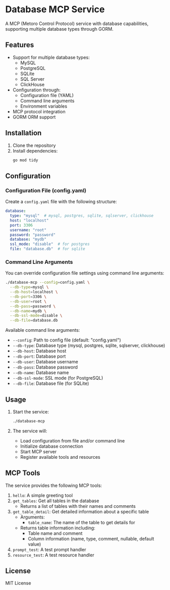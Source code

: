 # Database MCP Service

A MCP (Metoro Control Protocol) service with database capabilities, supporting multiple database types through GORM.

## Features

- Support for multiple database types:
  - MySQL
  - PostgreSQL
  - SQLite
  - SQL Server
  - ClickHouse
- Configuration through:
  - Configuration file (YAML)
  - Command line arguments
  - Environment variables
- MCP protocol integration
- GORM ORM support

## Installation

1. Clone the repository
2. Install dependencies:
   ```bash
   go mod tidy
   ```

## Configuration

### Configuration File (config.yaml)

Create a `config.yaml` file with the following structure:

```yaml
database:
  type: "mysql"  # mysql, postgres, sqlite, sqlserver, clickhouse
  host: "localhost"
  port: 3306
  username: "root"
  password: "password"
  database: "mydb"
  ssl_mode: "disable"  # for postgres
  file: "database.db"  # for sqlite
```

### Command Line Arguments

You can override configuration file settings using command line arguments:

```bash
./database-mcp --config=config.yaml \
  --db-type=mysql \
  --db-host=localhost \
  --db-port=3306 \
  --db-user=root \
  --db-pass=password \
  --db-name=mydb \
  --db-ssl-mode=disable \
  --db-file=database.db
```

Available command line arguments:
- `--config`: Path to config file (default: "config.yaml")
- `--db-type`: Database type (mysql, postgres, sqlite, sqlserver, clickhouse)
- `--db-host`: Database host
- `--db-port`: Database port
- `--db-user`: Database username
- `--db-pass`: Database password
- `--db-name`: Database name
- `--db-ssl-mode`: SSL mode (for PostgreSQL)
- `--db-file`: Database file (for SQLite)

## Usage

1. Start the service:
   ```bash
   ./database-mcp
   ```

2. The service will:
   - Load configuration from file and/or command line
   - Initialize database connection
   - Start MCP server
   - Register available tools and resources

## MCP Tools

The service provides the following MCP tools:

1. `hello`: A simple greeting tool
2. `get_tables`: Get all tables in the database
   - Returns a list of tables with their names and comments
3. `get_table_detail`: Get detailed information about a specific table
   - Arguments:
     - `table_name`: The name of the table to get details for
   - Returns table information including:
     - Table name and comment
     - Column information (name, type, comment, nullable, default value)
4. `prompt_test`: A test prompt handler
5. `resource_test`: A test resource handler

## License

MIT License 